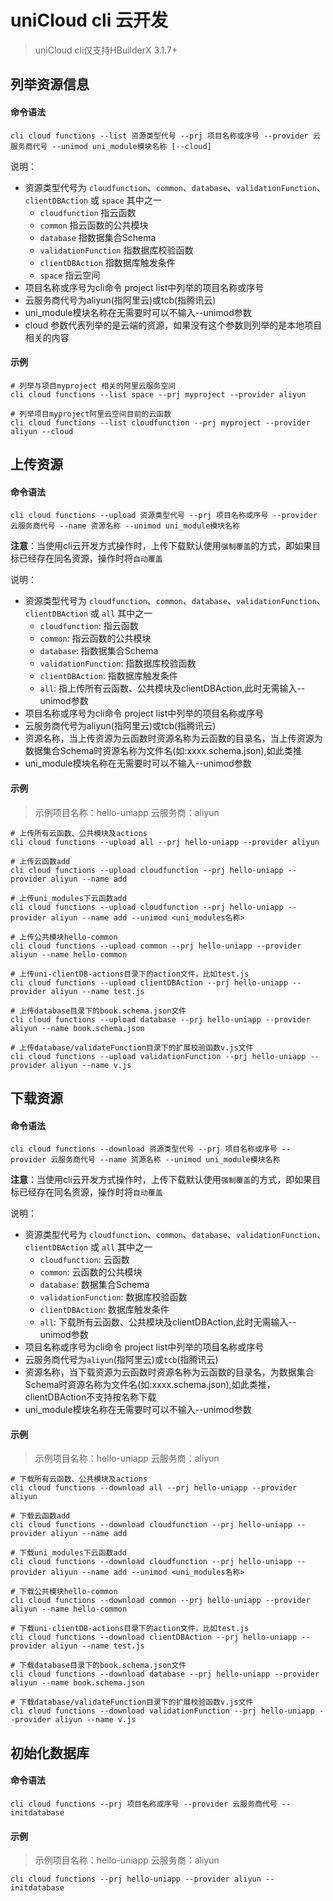# uniCloud cli 云开发

> uniCloud cli仅支持HBuilderX 3.1.7+

## 列举资源信息

#### 命令语法

```shell
cli cloud functions --list 资源类型代号 --prj 项目名称或序号 --provider 云服务商代号 --unimod uni_module模块名称 [--cloud]
```

说明：

- 资源类型代号为 `cloudfunction`、`common`、`database`、`validationFunction`、`clientDBAction` 或 `space` 其中之一
	- `cloudfunction` 指云函数
	- `common` 指云函数的公共模块
	- `database` 指数据集合Schema
	- `validationFunction` 指数据库校验函数
	- `clientDBAction` 指数据库触发条件
	- `space` 指云空间
- 项目名称或序号为cli命令 project list中列举的项目名称或序号
- 云服务商代号为aliyun(指阿里云)或tcb(指腾讯云)
- uni_module模块名称在无需要时可以不输入--unimod参数
- cloud 参数代表列举的是云端的资源，如果没有这个参数则列举的是本地项目相关的内容

#### 示例

```shell
# 列举与项目myproject 相关的阿里云服务空间
cli cloud functions --list space --prj myproject --provider aliyun

# 列举项目myproject阿里云空间目前的云函数
cli cloud functions --list cloudfunction --prj myproject --provider aliyun --cloud 
```

## 上传资源

#### 命令语法

```shell
cli cloud functions --upload 资源类型代号 --prj 项目名称或序号 --provider 云服务商代号 --name 资源名称 --unimod uni_module模块名称 
```

**注意**：当使用cli云开发方式操作时，上传下载默认使用`强制覆盖`的方式，即如果目标已经存在同名资源，操作时将`自动覆盖`

说明：

- 资源类型代号为 `cloudfunction`、`common`、`database`、`validationFunction`、`clientDBAction` 或 `all` 其中之一
	- `cloudfunction`: 指云函数
	- `common`: 指云函数的公共模块
	- `database`: 指数据集合Schema
	- `validationFunction`: 指数据库校验函数
	- `clientDBAction`:  指数据库触发条件
	- `all`: 指上传所有云函数、公共模块及clientDBAction,此时无需输入--unimod参数
- 项目名称或序号为cli命令 project list中列举的项目名称或序号
- 云服务商代号为aliyun(指阿里云)或tcb(指腾讯云)
- 资源名称，当上传资源为云函数时资源名称为云函数的目录名，当上传资源为数据集合Schema时资源名称为文件名(如:xxxx.schema.json),如此类推 
- uni_module模块名称在无需要时可以不输入--unimod参数

#### 示例

> 示例项目名称：hello-uniapp 云服务商：aliyun

```shell
# 上传所有云函数、公共模块及actions
cli cloud functions --upload all --prj hello-uniapp --provider aliyun

# 上传云函数add
cli cloud functions --upload cloudfunction --prj hello-uniapp --provider aliyun --name add

# 上传uni_modules下云函数add 
cli cloud functions --upload cloudfunction --prj hello-uniapp --provider aliyun --name add --unimod <uni_modules名称>

# 上传公共模块hello-common
cli cloud functions --upload common --prj hello-uniapp --provider aliyun --name hello-common

# 上传uni-clientDB-actions目录下的action文件，比如test.js
cli cloud functions --upload clientDBAction --prj hello-uniapp --provider aliyun --name test.js

# 上传database目录下的book.schema.json文件
cli cloud functions --upload database --prj hello-uniapp --provider aliyun --name book.schema.json

# 上传database/validateFunction目录下的扩展校验函数v.js文件
cli cloud functions --upload validationFunction --prj hello-uniapp --provider aliyun --name v.js
```

## 下载资源

#### 命令语法

```shell
cli cloud functions --download 资源类型代号 --prj 项目名称或序号 --provider 云服务商代号 --name 资源名称 --unimod uni_module模块名称 
```

**注意**：当使用cli云开发方式操作时，上传下载默认使用`强制覆盖`的方式，即如果目标已经存在同名资源，操作时将`自动覆盖`

说明：

- 资源类型代号为 `cloudfunction`、`common`、`database`、`validationFunction`、`clientDBAction` 或 `all` 其中之一
	- `cloudfunction`: 云函数
	- `common`: 云函数的公共模块
	- `database`: 数据集合Schema
	- `validationFunction`: 数据库校验函数
	- `clientDBAction`: 数据库触发条件
	- `all`: 下载所有云函数、公共模块及clientDBAction,此时无需输入--unimod参数
- 项目名称或序号为cli命令 project list中列举的项目名称或序号
- 云服务商代号为`aliyun`(指阿里云)或`tcb`(指腾讯云)
- 资源名称，当下载资源为云函数时资源名称为云函数的目录名，为数据集合Schema时资源名称为文件名(如:xxxx.schema.json),如此类推，clientDBAction不支持按名称下载 
- uni_module模块名称在无需要时可以不输入--unimod参数

#### 示例 

> 示例项目名称：hello-uniapp 云服务商：aliyun

```shell
# 下载所有云函数、公共模块及actions
cli cloud functions --download all --prj hello-uniapp --provider aliyun

# 下载云函数add
cli cloud functions --download cloudfunction --prj hello-uniapp --provider aliyun --name add

# 下载uni_modules下云函数add 
cli cloud functions --download cloudfunction --prj hello-uniapp --provider aliyun --name add --unimod <uni_modules名称>

# 下载公共模块hello-common
cli cloud functions --download common --prj hello-uniapp --provider aliyun --name hello-common

# 下载uni-clientDB-actions目录下的action文件，比如test.js
cli cloud functions --download clientDBAction --prj hello-uniapp --provider aliyun --name test.js

# 下载database目录下的book.schema.json文件
cli cloud functions --download database --prj hello-uniapp --provider aliyun --name book.schema.json

# 下载database/validateFunction目录下的扩展校验函数v.js文件
cli cloud functions --download validationFunction --prj hello-uniapp --provider aliyun --name v.js
```

## 初始化数据库

#### 命令语法

```shell
cli cloud functions --prj 项目名称或序号 --provider 云服务商代号 --initdatabase
```

#### 示例

> 示例项目名称：hello-uniapp 云服务商：aliyun

```shell
cli cloud functions --prj hello-uniapp --provider aliyun --initdatabase
```